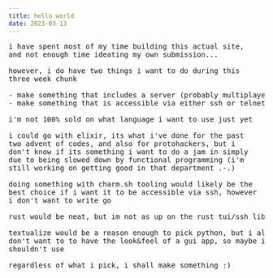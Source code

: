 ```yaml
---
title: hello world
date: 2023-03-13
---
```

<pre>i have spent most of my time building this actual site,
and not enough time ideating my own submission...

however, i do have two things i want to do during this
three week chunk

- make something that includes a server (probably multiplayer)
- make something that is accessible via either ssh or telnet

i'm not 100% sold on what language i want to use just yet

i could go with elixir, its what i've done for the past
two advent of codes, and also for protohackers, but i
don't know if its something i want to do a jam in simply
due to being slowed down by functional programming (i'm
still working on getting good in that department .-.)

doing something with charm.sh tooling would likely be the
best choice if i want it to be accessible via ssh, however
i don't want to write go

rust would be neat, but im not as up on the rust tui/ssh libs

textualize would be a reason enough to pick python, but i also
don't want to to have the look&feel of a gui app, so maybe i
shouldn't use

regardless of what i pick, i shall make something :)</pre>

